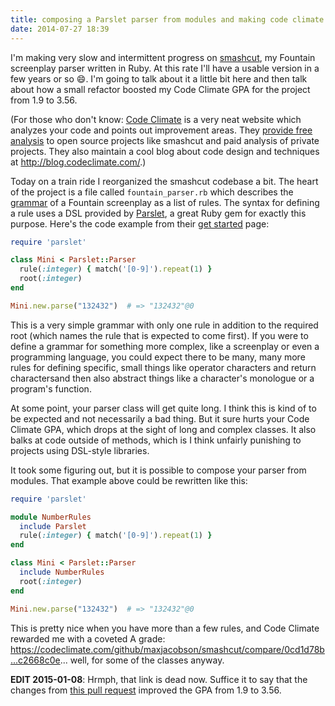 ```yaml
---
title: composing a Parslet parser from modules and making code climate happy
date: 2014-07-27 18:39
---
```


I'm making very slow and intermittent progress on [smashcut](http://github.com/maxjacobson/smashcut), my Fountain screenplay parser written in Ruby. At this rate I'll have a usable version in a few years or so :smile:. I'm going to talk about it a little bit here and then talk about how a small refactor boosted my Code Climate GPA for the project from 1.9 to 3.56.

(For those who don't know: [Code Climate][] is a very neat website which analyzes your code and points out improvement areas. They [provide free analysis][] to open source projects like smashcut and paid analysis of private projects. They also maintain a cool blog about code design and techniques at <http://blog.codeclimate.com/>.)

[Code Climate]: https://codeclimate.com/
[provide free analysis]: https://codeclimate.com/github/signup

Today on a train ride I reorganized the smashcut codebase a bit. The heart of the project is a file called `fountain_parser.rb` which describes the [grammar][] of a Fountain screenplay as a list of rules. The syntax for defining a rule uses a DSL provided by [Parslet][], a great Ruby gem for exactly this purpose. Here's the code example from their [get started][] page:

[grammar]: http://en.wikipedia.org/wiki/Parsing_expression_grammar
[Parslet]: http://kschiess.github.io/parslet/
[get started]: http://kschiess.github.io/parslet/get-started.html

```ruby
require 'parslet'

class Mini < Parslet::Parser
  rule(:integer) { match('[0-9]').repeat(1) }
  root(:integer)
end

Mini.new.parse("132432")  # => "132432"@0
```

This is a very simple grammar with only one rule in addition to the required root (which names the rule that is expected to come first). If you were to define a grammar for something more complex, like a screenplay or even a programming language, you could expect there to be many, many more rules for defining specific, small things like operator characters and return charactersand then also abstract things like a character's monologue or a program's function.

At some point, your parser class will get quite long. I think this is kind of to be expected and not necessarily a bad thing. But it sure hurts your Code Climate GPA, which drops at the sight of long and complex classes. It also balks at code outside of methods, which is I think unfairly punishing to projects using DSL-style libraries.

It took some figuring out, but it is possible to compose your parser from modules. That example above could be rewritten like this:

```ruby
require 'parslet'

module NumberRules
  include Parslet
  rule(:integer) { match('[0-9]').repeat(1) }
end

class Mini < Parslet::Parser
  include NumberRules
  root(:integer)
end

Mini.new.parse("132432")  # => "132432"@0
```

This is pretty nice when you have more than a few rules, and Code Climate rewarded me with a coveted A grade: <https://codeclimate.com/github/maxjacobson/smashcut/compare/0cd1d78b...c2668c0e>... well, for some of the classes anyway.

**EDIT 2015-01-08**: Hrmph, that link is dead now. Suffice it to say that the
changes from [this pull request][] improved the GPA from 1.9 to 3.56.

[this pull request]: https://github.com/maxjacobson/smashcut/pull/26
